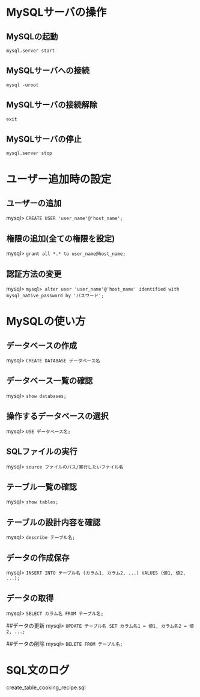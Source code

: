 # MySQLサーバの操作

## MySQLの起動
`mysql.server start`

## MySQLサーバへの接続
`mysql -uroot`

## MySQLサーバの接続解除
`exit`

## MySQLサーバの停止
`mysql.server stop`


# ユーザー追加時の設定

## ユーザーの追加
mysql> `CREATE USER 'user_name'@'host_name';`

## 権限の追加(全ての権限を設定)
mysql> `grant all *.* to user_name@host_name;`

## 認証方法の変更
mysql> `mysql> alter user 'user_name'@'host_name' identified with mysql_native_password by 'パスワード';`


# MySQLの使い方

## データベースの作成
mysql> `CREATE DATABASE データベース名`

## データベース一覧の確認
mysql> `show databases;`

## 操作するデータベースの選択
mysql> `USE データベース名;`

## SQLファイルの実行
mysql> `source ファイルのパス/実行したいファイル名`

## テーブル一覧の確認
mysql> `show tables;`

## テーブルの設計内容を確認
mysql> `describe テーブル名;`

## データの作成保存
mysql> `INSERT INTO テーブル名 (カラム1, カラム2, ...) VALUES (値1, 値2, ...);`

## データの取得
mysql> `SELECT カラム名 FROM テーブル名;`

##データの更新
mysql> `UPDATE テーブル名 SET カラム名1 = 値1, カラム名2 = 値2, ...;`

##データの削除
mysql> `DELETE FROM テーブル名;`

# SQL文のログ
create_table_cooking_recipe.sql
